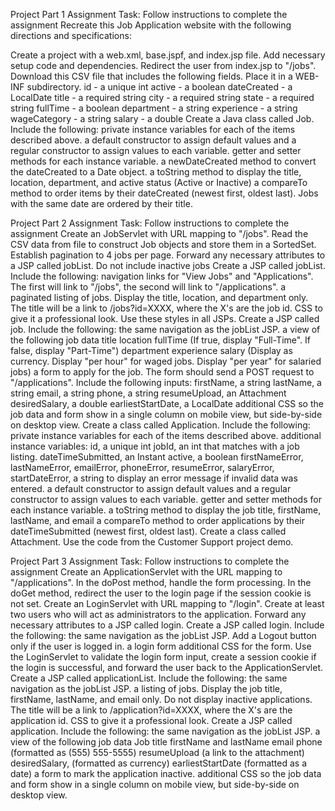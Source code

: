 Project Part 1
Assignment
Task: Follow instructions to complete the assignment
Recreate this Job Application website with the following directions and specifications:

Create a project with a web.xml, base.jspf, and index.jsp file. Add necessary setup code and dependencies. Redirect the user from index.jsp to "/jobs".
Download this CSV file that includes the following fields. Place it in a WEB-INF subdirectory.
id - a unique int
active - a boolean
dateCreated - a LocalDate
title - a required string
city - a required string
state - a required string
fullTime - a boolean
department - a string
experience - a string
wageCategory - a string
salary - a double
Create a Java class called Job. Include the following:
private instance variables for each of the items described above.
a default constructor to assign default values and a regular constructor to assign values to each variable.
getter and setter methods for each instance variable.
a newDateCreated method to convert the dateCreated to a Date object.
a toString method to display the title, location, department, and active status (Active or Inactive)
a compareTo method to order items by their dateCreated (newest first, oldest last). Jobs with the same date are ordered by their title.

Project Part 2
Assignment
Task: Follow instructions to complete the assignment
Create an JobServlet with URL mapping to "/jobs". Read the CSV data from file to construct Job objects and store them in a SortedSet. Establish pagination to 4 jobs per page. Forward any necessary attributes to a JSP called jobList.
Do not include inactive jobs
Create a JSP called jobList. Include the following:
navigation links for "View Jobs" and "Applications". The first will link to "/jobs", the second will link to "/applications".
a paginated listing of jobs.
Display the title, location, and department only.
The title will be a link to /jobs?id=XXXX, where the X's are the job id.
CSS to give it a professional look. Use these styles in all JSPs.
Create a JSP called job. Include the following:
the same navigation as the jobList JSP.
a view of the following job data
title
location
fullTime (If true, display "Full-Time". If false, display "Part-Time")
department
experience
salary (Display as currency. Display "per hour" for waged jobs. Display "per year" for salaried jobs)
a form to apply for the job. The form should send a POST request to "/applications". Include the following inputs:
firstName, a string
lastName, a string
email, a string
phone, a string
resumeUpload, an Attachment
desiredSalary, a double
earliestStartDate, a LocalDate
additional CSS so the job data and form show in a single column on mobile view, but side-by-side on desktop view.
Create a class called Application. Include the following:
private instance variables for each of the items described above.
additional instance variables:
id, a unique int
jobId, an int that matches with a job listing.
dateTimeSubmitted, an Instant
active, a boolean
firstNameError, lastNameError, emailError, phoneError, resumeError, salaryError, startDateError, a string  to display an error message if invalid data was entered.
a default constructor to assign default values and a regular constructor to assign values to each variable.
getter and setter methods for each instance variable.
a toString method to display the job title, firstName, lastName, and email
a compareTo method to order applications by their dateTimeSubmitted (newest first, oldest last). 
Create a class called Attachment. Use the code from the Customer Support project demo.

Project Part 3
Assignment
Task: Follow instructions to complete the assignment
Create an ApplicationServlet with the URL mapping to "/applications".
In the doPost method, handle the form processing.
In the doGet method, redirect the user to the login page if the session cookie is not set. 
Create an LoginServlet with URL mapping to "/login". Create at least two users who will act as administrators to the application. Forward any necessary attributes to a JSP called login.
Create a JSP called login. Include the following:
the same navigation as the jobList JSP. Add a Logout button only if the user is logged in.
a login form
additional CSS for the form.
Use the LoginServlet to validate the login form input, create a session cookie if the login is successful, and forward the user back to the ApplicationServlet.
Create a JSP called applicationList. Include the following:
the same navigation as the jobList JSP.
a listing of jobs.
Display the job title, firstName, lastName, and email only.
Do not display inactive applications.
The title will be a link to /application?id=XXXX, where the X's are the application id.
CSS to give it a professional look. 
Create a JSP called application. Include the following:
the same navigation as the jobList JSP.
a view of the following job data
Job title
firstName and lastName
email
phone (formatted as (555) 555-5555)
resumeUpload (a link to the attachment)
desiredSalary, (formatted as currency)
earliestStartDate (formatted as a date)
a form to mark the application inactive.
additional CSS so the job data and form show in a single column on mobile view, but side-by-side on desktop view.
